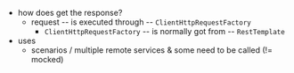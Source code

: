 * how does get the response?
  * request -- is executed through -- `ClientHttpRequestFactory`
    * `ClientHttpRequestFactory` -- is normally got from -- `RestTemplate`
* uses
  * scenarios / multiple remote services & some need to be called (!= mocked)